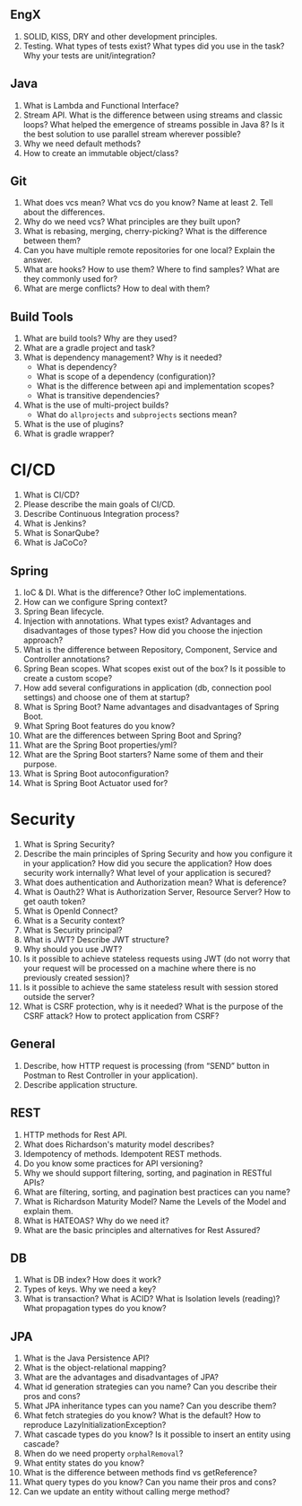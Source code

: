 ## EngX

1. SOLID, KISS, DRY and other development principles.
2. Testing. What types of tests exist? What types did you use in the task? Why your tests are unit/integration?

## Java

1. What is Lambda and Functional Interface?
2. Stream API. What is the difference between using streams and classic loops? What helped the emergence of streams possible in Java 8? Is it the best solution to use parallel stream wherever possible?
3. Why we need default methods?
4. How to create an immutable object/class?

## Git

1. What does vcs mean? What vcs do you know? Name at least 2. Tell about the differences.
2. Why do we need vcs? What principles are they built upon?
3. What is rebasing, merging, cherry-picking? What is the difference between them?
4. Can you have multiple remote repositories for one local? Explain the answer.
5. What are hooks? How to use them? Where to find samples? What are they commonly used for?
6. What are merge conflicts? How to deal with them?

## Build Tools

1. What are build tools? Why are they used?
2. What are a gradle project and task?
3. What is dependency management? Why is it needed?
   * What is dependency?
   * What is scope of a dependency (configuration)?
   * What is the difference between api and implementation scopes?
   * What is transitive dependencies?
4. What is the use of multi-project builds?
   * What do `allprojects` and `subprojects` sections mean?
5. What is the use of plugins?
6. What is gradle wrapper?

# CI/CD

1. What is CI/CD?
2. Please describe the main goals of CI/CD.
3. Describe Continuous Integration process?
4. What is Jenkins?
5. What is SonarQube?
6. What is JaCoCo?

## Spring

1. IoC & DI. What is the difference? Other IoC implementations.
2. How can we configure Spring context?
3. Spring Bean lifecycle.
4. Injection with annotations. What types exist? Advantages and disadvantages of those types? How did you choose the injection approach?
5. What is the difference between Repository, Component, Service and Controller annotations?
6. Spring Bean scopes. What scopes exist out of the box? Is it possible to create a custom scope?
7. How add several configurations in application (db, connection pool settings) and choose one of them at startup?
8. What is Spring Boot? Name advantages and disadvantages of Spring Boot.
9. What Spring Boot features do you know?
10. What are the differences between Spring Boot and Spring?
11. What are the Spring Boot properties/yml?
12. What are the Spring Boot starters? Name some of them and their purpose.
13. What is Spring Boot autoconfiguration?
14. What is Spring Boot Actuator used for?

# Security

1. What is Spring Security?
2. Describe the main principles of Spring Security and how you configure it in your application? How did you secure the application? How does security work internally? What level of your application is secured?
3. What does authentication and Authorization mean? What is deference?
4. What is Oauth2? What is Authorization Server, Resource Server? How to get oauth token?
5. What is OpenId Connect?
6. What is a Security context?
7. What is Security principal?
8. What is JWT? Describe JWT structure?
9. Why should you use JWT?
10. Is it possible to achieve stateless requests using JWT (do not worry that your request will be processed on a machine where there is no previously created session)?
11. Is it possible to achieve the same stateless result with session stored outside the server?
12. What is CSRF protection, why is it needed? What is the purpose of the CSRF attack? How to protect application from CSRF?

## General

1. Describe, how HTTP request is processing (from “SEND” button in Postman to Rest Controller in your application).
2. Describe application structure.

## REST

1. HTTP methods for Rest API.
2. What does Richardson's maturity model describes?
3. Idempotency of methods. Idempotent REST methods.
4. Do you know some practices for API versioning?
5. Why we should support filtering, sorting, and pagination in RESTful APIs?
6. What are filtering, sorting, and pagination best practices can you name?
7. What is Richardson Maturity Model? Name the Levels of the Model and explain them.
8. What is HATEOAS? Why do we need it?
9. What are the basic principles and alternatives for Rest Assured?

## DB

1. What is DB index? How does it work?
2. Types of keys. Why we need a key?
3. What is transaction? What is ACID? What is Isolation levels (reading)? What propagation types do you know?

## JPA

1. What is the Java Persistence API?
2. What is the object-relational mapping?
3. What are the advantages and disadvantages of JPA?
4. What id generation strategies can you name? Can you describe their pros and cons?
5. What JPA inheritance types can you name? Can you describe them?
6. What fetch strategies do you know? What is the default? How to reproduce LazyInitializationException?
7. What cascade types do you know? Is it possible to insert an entity using cascade?
8. When do we need property `orphalRemoval`?
9. What entity states do you know?
10. What is the difference between methods find vs getReference?
11. What query types do you know? Can you name their pros and cons?
12. Can we update an entity without calling merge method?
